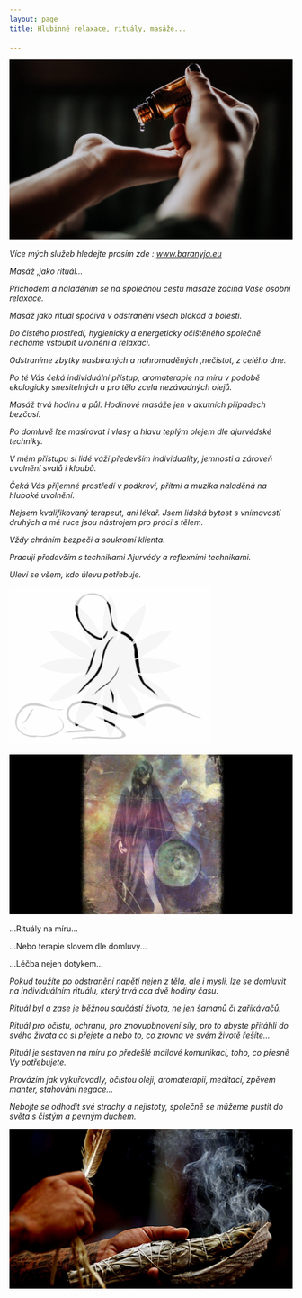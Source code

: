 ```yaml
---
layout: page
title: Hlubinné relaxace, rituály, masáže...

---
```

![](/uploads/christin-hume-505815-unsplash_190205_120818_db737ff7685c62369a0cef2c0fbf3c3a.jpg)

_Více mých služeb hledejte prosím zde : www.baranyja.eu_

_Masáž ,jako rituál..._

_Příchodem a naladěním se na společnou cestu masáže začíná Vaše osobní relaxace._

_Masáž jako rituál spočívá v odstranění všech blokád a bolesti._

_Do čistého prostředí, hygienicky a energeticky očištěného společně necháme vstoupit uvolnění a relaxaci._

_Odstraníme zbytky nasbíraných a nahromaděných ,nečistot, z celého dne._

_Po té Vás čeká individuální přístup, aromaterapie na míru v podobě ekologicky snesitelných a pro tělo zcela nezávadných olejů._

_Masáž trvá hodinu a půl. Hodinové masáže jen v akutních případech bezčasí._

_Po domluvě lze masírovat i vlasy a hlavu teplým olejem dle ajurvédské techniky._

_V mém přístupu si lidé váží především individuality, jemnosti a zároveň uvolnění svalů i kloubů._

_Čeká Vás příjemné prostředí v podkroví, přítmí a muzika naladěná na hluboké uvolnění._

_Nejsem kvalifikovaný terapeut, ani lékař. Jsem lidská bytost s vnímavostí druhých a mé ruce jsou nástrojem pro práci s tělem._

_Vždy chráním bezpečí a soukromí klienta._

_Pracuji především s technikami Ajurvédy a reflexními technikami._

_Uleví se všem, kdo úlevu potřebuje._

_![](/uploads/216-2165067_hands-png-health-pinterest-massage-drawing-transparent-png.jpg)_

![](/uploads/gynNUe9fTCyUpQTvSSpd_shamanka_large_landscape.jpg)

...Rituály na míru...

...Nebo terapie slovem dle domluvy...

...Léčba nejen dotykem...

_Pokud toužíte po odstranění napětí nejen z těla, ale i mysli, lze se domluvit na individuálním rituálu, který trvá cca dvě hodiny času._

_Rituál byl a zase je běžnou součástí života, ne jen šamanů či zaříkávačů._

_Rituál pro očistu, ochranu, pro znovuobnovení síly, pro to abyste přitáhli do svého života co si přejete a nebo to, co zrovna ve svém životě řešíte…_

_Rituál je sestaven na míru po předešlé mailové komunikaci, toho, co přesně Vy potřebujete._

_Provázím jak vykuřovadly, očistou oleji, aromaterapií, meditací, zpěvem manter, stahování negace…_

_Nebojte se odhodit své strachy a nejistoty, společně se můžeme pustit do světa s čistým a pevným duchem._

![](/uploads/The-Art-of-Smudging.jpg)